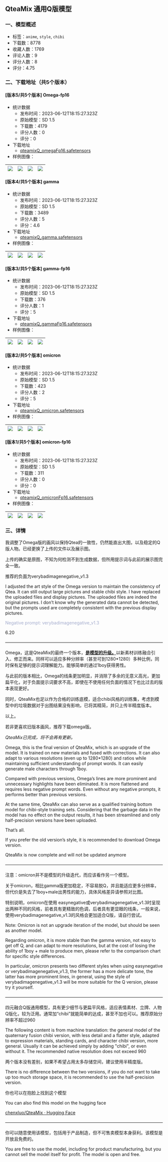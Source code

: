 ## QteaMix 通用Q版模型
### 一、模型概述

- 标签：`anime`, `style`, `chibi`
- 下载数：8778
- 收藏人数：1769
- 评论人数：9
- 评分人数：8
- 评分：4.75

### 二、下载地址（共5个版本）

#### [版本5/共5个版本] Omega-fp16

- 统计数据
  - 发布时间：2023-06-12T18:15:27.323Z
  - 原始模型：SD 1.5
  - 下载数：4179
  - 评分人数：0
  - 评分：0
- 下载地址
  - [qteamixQ_omegaFp16.safetensors](https://civitai.com/api/download/models/94654)
- 样例图像：

| <img src="https://image.civitai.com/xG1nkqKTMzGDvpLrqFT7WA/8dc08a71-df16-4f85-978a-a7a4d4cc9cf4/width=450/1220407.jpeg" /> | <img src="https://image.civitai.com/xG1nkqKTMzGDvpLrqFT7WA/08ef13b4-53da-4617-9e9b-7eb2236124ee/width=450/1220393.jpeg" /> | <img src="https://image.civitai.com/xG1nkqKTMzGDvpLrqFT7WA/862d5429-9fd0-474a-a2c4-dae0c257e183/width=450/1220361.jpeg" /> | <img src="https://image.civitai.com/xG1nkqKTMzGDvpLrqFT7WA/18bbe115-7d81-41fb-a3b4-f91b1cb038af/width=450/1220364.jpeg" /> |
| ---- | ---- | ---- | ---- |

#### [版本4/共5个版本] gamma

- 统计数据
  - 发布时间：2023-06-12T18:15:27.323Z
  - 原始模型：SD 1.5
  - 下载数：3489
  - 评分人数：5
  - 评分：4.6
- 下载地址
  - [qteamixQ_gamma.safetensors](https://civitai.com/api/download/models/55203)
- 样例图像：

| <img src="https://image.civitai.com/xG1nkqKTMzGDvpLrqFT7WA/a7e227dd-b21c-44b1-467b-a2eabd3d7700/width=450/602320.jpeg" /> | <img src="https://image.civitai.com/xG1nkqKTMzGDvpLrqFT7WA/e3231fcb-1414-4ec2-7254-1eadbba33f00/width=450/602499.jpeg" /> | <img src="https://image.civitai.com/xG1nkqKTMzGDvpLrqFT7WA/4ee83d46-88d9-445d-6a1d-3c0ed8aaea00/width=450/597604.jpeg" /> | <img src="https://image.civitai.com/xG1nkqKTMzGDvpLrqFT7WA/c74ff471-ffda-4f9c-6e24-3b94040b0100/width=450/597627.jpeg" /> |
| ---- | ---- | ---- | ---- |

#### [版本3/共5个版本] gamma-fp16

- 统计数据
  - 发布时间：2023-06-12T18:15:27.323Z
  - 原始模型：SD 1.5
  - 下载数：376
  - 评分人数：1
  - 评分：5
- 下载地址
  - [qteamixQ_gammaFp16.safetensors](https://civitai.com/api/download/models/55283)
- 样例图像：

| <img src="https://image.civitai.com/xG1nkqKTMzGDvpLrqFT7WA/792e4158-1c02-47e2-12c1-dca87d0b3c00/width=450/598167.jpeg" /> | <img src="https://image.civitai.com/xG1nkqKTMzGDvpLrqFT7WA/bc5399f2-de2c-40c6-70ff-07cfbe4e5900/width=450/598168.jpeg" /> | <img src="https://image.civitai.com/xG1nkqKTMzGDvpLrqFT7WA/1a5ecef3-4e62-43b6-7436-b3541e356000/width=450/598169.jpeg" /> | <img src="https://image.civitai.com/xG1nkqKTMzGDvpLrqFT7WA/fca2772b-ab32-4df6-78d8-12e20138f600/width=450/601959.jpeg" /> |
| ---- | ---- | ---- | ---- |

#### [版本2/共5个版本] omicron

- 统计数据
  - 发布时间：2023-06-12T18:15:27.323Z
  - 原始模型：SD 1.5
  - 下载数：423
  - 评分人数：2
  - 评分：5
- 下载地址
  - [qteamixQ_omicron.safetensors](https://civitai.com/api/download/models/79835)
- 样例图像：

| <img src="https://image.civitai.com/xG1nkqKTMzGDvpLrqFT7WA/34b4ba05-450d-4bf2-b634-446246cd4e8c/width=450/896095.jpeg" /> | <img src="https://image.civitai.com/xG1nkqKTMzGDvpLrqFT7WA/f7752a19-b66c-42bf-bb4e-738a3df7a4f9/width=450/896096.jpeg" /> | <img src="https://image.civitai.com/xG1nkqKTMzGDvpLrqFT7WA/133bec7b-450c-40a2-af41-6f4c7d1f60d0/width=450/896094.jpeg" /> | <img src="https://image.civitai.com/xG1nkqKTMzGDvpLrqFT7WA/c7271f6d-5fdd-4ee8-ba80-b9da830e00b4/width=450/896099.jpeg" /> |
| ---- | ---- | ---- | ---- |

#### [版本1/共5个版本] omicron-fp16

- 统计数据
  - 发布时间：2023-06-12T18:15:27.323Z
  - 原始模型：SD 1.5
  - 下载数：311
  - 评分人数：0
  - 评分：0
- 下载地址
  - [qteamixQ_omicronFp16.safetensors](https://civitai.com/api/download/models/80361)
- 样例图像：

| <img src="https://image.civitai.com/xG1nkqKTMzGDvpLrqFT7WA/c1efe04d-2a37-4122-92a4-394c820a55ba/width=450/902155.jpeg" /> | <img src="https://image.civitai.com/xG1nkqKTMzGDvpLrqFT7WA/ea732025-7f72-4819-bdd6-722dced6b5f9/width=450/902162.jpeg" /> | <img src="https://image.civitai.com/xG1nkqKTMzGDvpLrqFT7WA/5557349b-2f88-46ba-b997-f858d986c919/width=450/902158.jpeg" /> | <img src="https://image.civitai.com/xG1nkqKTMzGDvpLrqFT7WA/146d4083-b573-4f3f-b6ca-8b510ca30de9/width=450/902159.jpeg" /> |
| ---- | ---- | ---- | ---- |


### 三、详情
<p>我调整了Omega版的画风以保持Qtea的一致性，仍然能直出大图，以及稳定的Q版人物。已经更换了上传的文件以及展示图。</p><p>上传的确实是原图，不知为何检测不到生成数据，但所用提示词与此前的展示图完全一致。</p><p>推荐的负面为verybadimagenegative_v1.3</p><p>I adjusted the art style of the Omega version to maintain the consistency of Qtea. It can still output large pictures and stable chibi style. I have replaced the uploaded files and display pictures. The uploaded files are indeed the original pictures. I don’t know why the generated data cannot be detected, but the prompts used are completely consistent with the previous display pictures.</p><p><span style="color:rgb(165, 173, 206)">Negative prompt: verybadimagenegative_v1.3</span></p><p>6.20</p><p>————————————————————————————————————</p><p>Omega，这是QteaMix的最终一个版本，<strong><u>是模型的升级。</u></strong>以新素材训练融合引入、修正而来。同样可以适应多种分辨率（甚至可到1280*1280）多种比例，同时保有足够的提示词理解能力。能够简单的通过1boy获得男性。</p><p>与此前的版本相比，Omega的线条更加明显，并消除了多余的无意义高光，更加扁平化，对于负面提示词要求不高，即使在不使用任何负面的情况下也比过去的版本表现更好。</p><p>同时，QteaMix也足以作为合格的训练底模，适合chibi风格的训练集，考虑到模型中的垃圾数据对于出图结果没有影响，已将其精简，并只上传半精度版本。</p><p>以上。</p><p>若非更喜欢旧版本画风，推荐下载omega版。</p><p><em>QteaMix已完成，将不会再有更新。</em></p><p></p><p>Omega, this is the final version of QteaMix, which is an upgrade of the model. It is trained on new materials and fused with corrections. It can also adapt to various resolutions (even up to 1280*1280) and ratios while maintaining sufficient understanding of prompt words. It can easily generate male characters through 1boy.</p><p>Compared with previous versions, Omega’s lines are more prominent and unnecessary highlights have been eliminated. It is more flattened and requires less negative prompt words. Even without any negative prompts, it performs better than previous versions.</p><p>At the same time, QteaMix can also serve as a qualified training bottom model for chibi-style training sets. Considering that the garbage data in the model has no effect on the output results, it has been streamlined and only half-precision versions have been uploaded.</p><p>That’s all.</p><p>If you prefer the old version’s style, it is recommended to download Omega version.</p><p>QteaMix is now complete and will not be updated anymore</p><p></p><p>————————————————————————————————————</p><p>注意：omicron并不是模型的升级迭代，而应该看作另一个模型。</p><p>关于omicron，相比gamma版更加稳定，不容易脱Q，并且能适应更多分辨率，但代价是失去了1boy+male出男性的能力，具体风格差异请参照对比图。</p><p>特别说明，omicron在使用 easynegative或verybadimagenegative_v1.3时呈现出两种不同的风格，前者具有更精致的色调，后者具有更显眼的线条，一般来说，使用verybadimagenegative_v1.3的风格会更加适合Q版，请自行尝试。</p><p></p><p>Note: Omicron is not an upgrade iteration of the model, but should be seen as another model.</p><p>Regarding omicron, it is more stable than the gamma version, not easy to get off Q, and can adapt to more resolutions, but at the cost of losing the ability of 1boy + male to produce men, please refer to the comparison chart for specific style differences.</p><p>In particular, omicron presents two different styles when using easynegative or verybadimagenegative_v1.3, the former has a more delicate tone, the latter has more prominent lines, in general, using the style of verybadimagenegative_v1.3 will be more suitable for the Q version, please try it yourself.</p><p>————————————————————————————————————</p><p>四元融合Q版通用模型，具有更少细节与更扁平风格，适应表情素材、立牌、人物Q版化，较为泛用。通常加“chibi”就能简单的达成，甚至不加也可以。推荐原始分辨率不超过960</p><p></p><p>The following content is from machine translation: the general model of the quaternary fusion chibi version, with less detail and a flatter style, adapted to expression materials, standing cards, and character chibi version, more general. Usually it can be achieved simply by adding "chibi", or even without it. The recommended native resolution does not exceed 960</p><p></p><p>两个版本没有差别，如果不希望占用太多存储空间，建议使用半精度版。</p><p>There is no difference between the two versions, if you do not want to take up too much storage space, it is recommended to use the half-precision version.</p><p></p><p>你也可以在抱脸上找到这个模型</p><p>You can also find this model on the hugging face</p><p><a target="_blank" rel="ugc" href="https://huggingface.co/chenxluo/QteaMix">chenxluo/QteaMix · Hugging Face</a></p><p>————————————————————————————————————</p><p>你可以随意使用该模型，包括用于产品制造，但不可售卖模型本身获利。该模型是开放且免费的。</p><p>You are free to use the model, including for product manufacturing, but you cannot sell the model itself for profit. The model is open and free.</p>